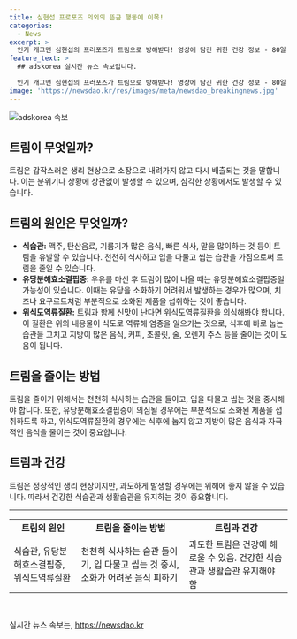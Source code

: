 ```yaml
---
title: 심현섭 프로포즈 의외의 뜬금 행동에 이목!
categories:
  - News
excerpt: >
  인기 개그맨 심현섭의 프러포즈가 트림으로 방해받다! 영상에 담긴 귀한 건강 정보 - 80일 만난 연인에게 프러포즈하기 위해 요트에 올라간 심현섭이 트림으로 인해 충격적인 상황에 직면했다. 심현섭의 트림 사건을 통해 식습관, 유당분해효소결핍증, 위식도역류질환의 증상과 예방법에 대한 정보를 소개한다. 맥주나 탄산음료 등의 음식물과 함께, 위에 소화되지 않은 공기를 삼키거나 지방이 많은 음식을 섭취하는 것이 트림을 야기할 수 있다. 추가적으로, 유당분해효소결핍증과 위식도역류질환에 대해 주목해야 한다. (150자)
feature_text: >
  ## adskorea 실시간 뉴스 속보입니다.

  인기 개그맨 심현섭의 프러포즈가 트림으로 방해받다! 영상에 담긴 귀한 건강 정보 - 80일 만난 연인에게 프러포즈하기 위해 요트에 올라간 심현섭이 트림으로 인해 충격적인 상황에 직면했다. 심현섭의 트림 사건을 통해 식습관, 유당분해효소결핍증, 위식도역류질환의 증상과 예방법에 대한 정보를 소개한다. 맥주나 탄산음료 등의 음식물과 함께, 위에 소화되지 않은 공기를 삼키거나 지방이 많은 음식을 섭취하는 것이 트림을 야기할 수 있다. 추가적으로, 유당분해효소결핍증과 위식도역류질환에 대해 주목해야 한다. (150자)
image: 'https://newsdao.kr/res/images/meta/newsdao_breakingnews.jpg'
---
```


<p><img src="https://newsdao.kr/res/images/meta/newsdao_breakingnews.jpg" alt="adskorea 속보" /></p>

<h2 data-ke-size="size26">트림이 무엇일까?</h2>

<p data-ke-size="size16">트림은 갑작스러운 생리 현상으로 소장으로 내려가지 않고 다시 배출되는 것을 말합니다. 이는 분위기나 상황에 상관없이 발생할 수 있으며, 심각한 상황에서도 발생할 수 있습니다.</p>

<h2 data-ke-size="size26">트림의 원인은 무엇일까?</h2>

<ul>
  <li><b>식습관:</b> 맥주, 탄산음료, 기름기가 많은 음식, 빠른 식사, 말을 많이하는 것 등이 트림을 유발할 수 있습니다. 천천히 식사하고 입을 다물고 씹는 습관을 가짐으로써 트림을 줄일 수 있습니다.</li>
  <li><b>유당분해효소결핍증:</b> 우유를 마신 후 트림이 많이 나올 때는 유당분해효소결핍증일 가능성이 있습니다. 이때는 유당을 소화하기 어려워서 발생하는 경우가 많으며, 치즈나 요구르트처럼 부분적으로 소화된 제품을 섭취하는 것이 좋습니다.</li>
  <li><b>위식도역류질환:</b> 트림과 함께 신맛이 난다면 위식도역류질환을 의심해봐야 합니다. 이 질환은 위의 내용물이 식도로 역류해 염증을 일으키는 것으로, 식후에 바로 눕는 습관을 고치고 지방이 많은 음식, 커피, 초콜릿, 술, 오렌지 주스 등을 줄이는 것이 도움이 됩니다.</li>
</ul>

<h2 data-ke-size="size26">트림을 줄이는 방법</h2>

<p data-ke-size="size16">트림을 줄이기 위해서는 천천히 식사하는 습관을 들이고, 입을 다물고 씹는 것을 중시해야 합니다. 또한, 유당분해효소결핍증이 의심될 경우에는 부분적으로 소화된 제품을 섭취하도록 하고, 위식도역류질환의 경우에는 식후에 눕지 않고 지방이 많은 음식과 자극적인 음식을 줄이는 것이 중요합니다.</p>

<h2 data-ke-size="size26">트림과 건강</h2>

<p data-ke-size="size16">트림은 정상적인 생리 현상이지만, 과도하게 발생할 경우에는 위해에 좋지 않을 수 있습니다. 따라서 건강한 식습관과 생활습관을 유지하는 것이 중요합니다.</p>

<hr>

<table>
  <tr>
    <td style="text-align: center; height: 17px;"><b>트림의 원인</b></td>
    <td style="text-align: center; height: 17px;"><b>트림을 줄이는 방법</b></td>
    <td style="text-align: center; height: 17px;"><b>트림과 건강</b></td>
  </tr>
  <tr>
    <td style="text-align: left;">식습관, 유당분해효소결핍증, 위식도역류질환</td>
    <td style="text-align: left;">천천히 식사하는 습관 들이기, 입 다물고 씹는 것 중시, 소화가 어려운 음식 피하기</td>
    <td style="text-align: left;">과도한 트림은 건강에 해로울 수 있음. 건강한 식습관과 생활습관 유지해야 함</td>
  </tr>
</table>

<p data-ke-size="size16">&nbsp;</p>
실시간 뉴스 속보는, <a href="https://newsdao.kr" rel="dofollow">https://newsdao.kr</a>


